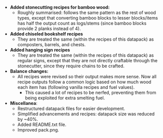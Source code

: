 
- **Added stonecutting recipes for bamboo wood:**
  - Roughly summarised: follows the same pattern as the rest of wood types, except that converting bamboo blocks to lesser blocks/items has half the output count as logs/stems (since bamboo blocks provide 2 planks instead of 4).
- **Added chiseled bookshelf recipes**
  - They are treated the same (within the recipes of this datapack) as composters, barrels, and chests.
- **Added hanging sign recipes**
  - They are treated the same (within the recipes of this datapack) as regular signs, except that they are not directly craftable through the stonecutter, since they require chains to be crafted.
- **Balance changes:**
  - All recipes were revised so their output makes more sense. Now all recipe outputs follow a common logic based on how much wood each item has (following vanilla recipes and fuel values).
    - This caused a lot of recipes to be nerfed, preventing them from being exploited for extra smelting fuel.
- **Miscellanea**:
  - Restructured datapack files for easier development.
  - Simplified advancements and recipes: datapack size was reduced by ~40%.
  - Added README.txt file.
  - Improved pack.png.